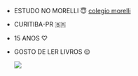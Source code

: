 - ESTUDO NO MORELLI 😇
    [colegio morelli](https://www.facebook.com/falamorelli/?locale=pt_BR)
- CURITIBA-PR 🇧🇷
- 15 ANOS ♡
- GOSTO DE LER LIVROS 😌


  ![](https://media1.tenor.com/m/ZPhyXyifR4gAAAAC/blah-blah-blah.gif)
  



